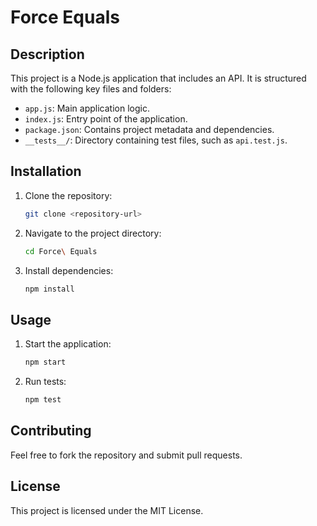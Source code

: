 # Force Equals

## Description
This project is a Node.js application that includes an API. It is structured with the following key files and folders:

- `app.js`: Main application logic.
- `index.js`: Entry point of the application.
- `package.json`: Contains project metadata and dependencies.
- `__tests__/`: Directory containing test files, such as `api.test.js`.

## Installation
1. Clone the repository:
   ```bash
   git clone <repository-url>
   ```
2. Navigate to the project directory:
   ```bash
   cd Force\ Equals
   ```
3. Install dependencies:
   ```bash
   npm install
   ```

## Usage
1. Start the application:
   ```bash
   npm start
   ```
2. Run tests:
   ```bash
   npm test
   ```

## Contributing
Feel free to fork the repository and submit pull requests.

## License
This project is licensed under the MIT License.